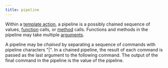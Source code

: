 ```yaml
---
title: pipeline
---
```


Within a [template action](g), a pipeline is a possibly chained sequence of values, [function](g) calls, or [method](g) calls. Functions and methods in the pipeline may take multiple [arguments](g).

A pipeline may be *chained* by separating a sequence of commands with pipeline characters "|". In a chained pipeline, the result of each command is passed as the last argument to the following command. The output of the final command in the pipeline is the value of the pipeline.
